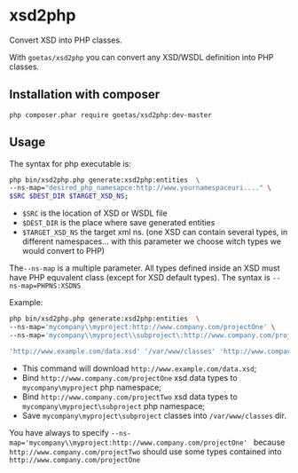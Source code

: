 xsd2php
=======

Convert XSD into PHP classes.

With `goetas/xsd2php` you can convert any XSD/WSDL definition into PHP classes.

Installation with composer
--------------------------

`php composer.phar require goetas/xsd2php:dev-master`

Usage
-----

The syntax for php executable is: 

```sh
php bin/xsd2php.php generate:xsd2php:entities  \
--ns-map="desired_php_namesapce:http://www.yournamespaceuri...." \
$SRC $DEST_DIR $TARGET_XSD_NS;
```

- `$SRC` is the location of XSD or WSDL file
- `$DEST_DIR` is the place where save generated entities
- `$TARGET_XSD_NS` the target xml ns. (one XSD can contain several types, in different namespaces... with this parameter we choose witch types we would convert to PHP)

The`--ns-map` is a multiple parameter. All types defined inside an XSD must have PHP equvalent class (except for XSD default types). 
The syntax is `--ns-map=PHPNS:XSDNS`

Example:
```sh
php bin/xsd2php.php generate:xsd2php:entities  \
--ns-map='mycompany\\myproject:http://www.company.com/projectOne' \
--ns-map='mycompany\\myproject\\subproject\:http://www.company.com/projectTwo' \

'http://www.example.com/data.xsd' '/var/www/classes' 'http://www.company.com/projectTwo'
```

- This command will download `http://www.example.com/data.xsd`;
- Bind `http://www.company.com/projectOne` xsd data types to `mycompany\myproject` php namespace;
- Bind `http://www.company.com/projectTwo` xsd data types to `mycompany\myproject\subproject` php namespace;
- Save `mycompany\myproject\subproject` classes into `/var/www/classes` dir.

You have always to specify `--ns-map='mycompany\\myproject:http://www.company.com/projectOne' ` because `http://www.company.com/projectTwo` should use some types contained into `http://www.company.com/projectOne`

